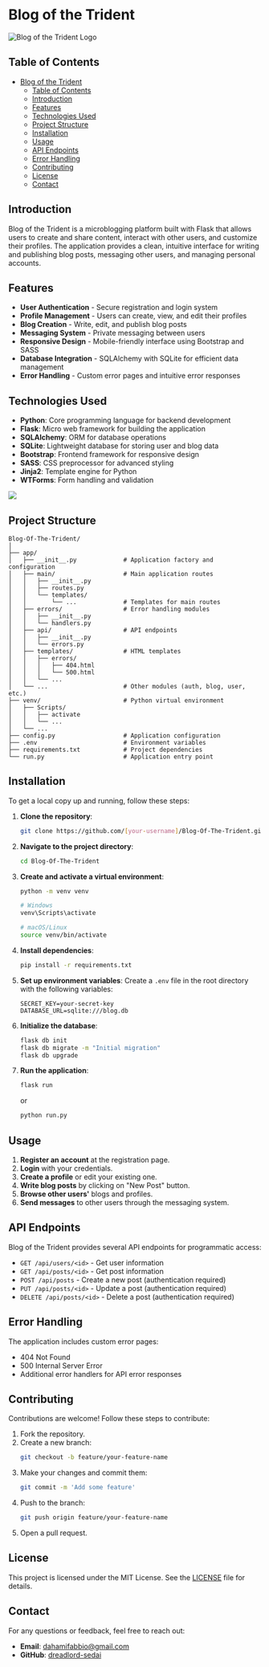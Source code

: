 # Blog of the Trident

![Blog of the Trident Logo](https://skillicons.dev/icons?i=flask,py,bootstrap,sass,sqlite)

## Table of Contents
- [Blog of the Trident](#blog-of-the-trident)
  - [Table of Contents](#table-of-contents)
  - [Introduction](#introduction)
  - [Features](#features)
  - [Technologies Used](#technologies-used)
  - [Project Structure](#project-structure)
  - [Installation](#installation)
  - [Usage](#usage)
  - [API Endpoints](#api-endpoints)
  - [Error Handling](#error-handling)
  - [Contributing](#contributing)
  - [License](#license)
  - [Contact](#contact)

## Introduction
Blog of the Trident is a microblogging platform built with Flask that allows users to create and share content, interact with other users, and customize their profiles. The application provides a clean, intuitive interface for writing and publishing blog posts, messaging other users, and managing personal accounts.

## Features
- **User Authentication** - Secure registration and login system
- **Profile Management** - Users can create, view, and edit their profiles
- **Blog Creation** - Write, edit, and publish blog posts
- **Messaging System** - Private messaging between users
- **Responsive Design** - Mobile-friendly interface using Bootstrap and SASS
- **Database Integration** - SQLAlchemy with SQLite for efficient data management
- **Error Handling** - Custom error pages and intuitive error responses

## Technologies Used
- **Python**: Core programming language for backend development
- **Flask**: Micro web framework for building the application
- **SQLAlchemy**: ORM for database operations
- **SQLite**: Lightweight database for storing user and blog data
- **Bootstrap**: Frontend framework for responsive design
- **SASS**: CSS preprocessor for advanced styling
- **Jinja2**: Template engine for Python
- **WTForms**: Form handling and validation

<p align="left">
  <a href="https://skillicons.dev">
    <img src="https://skillicons.dev/icons?i=py,flask,bootstrap,sass,sqlite" />
  </a>
</p>

## Project Structure
```
Blog-Of-The-Trident/
│
├── app/
│   ├── __init__.py             # Application factory and configuration
│   ├── main/                   # Main application routes
│   │   ├── __init__.py
│   │   ├── routes.py
│   │   └── templates/
│   │       └── ...             # Templates for main routes
│   ├── errors/                 # Error handling modules
│   │   ├── __init__.py
│   │   └── handlers.py
│   ├── api/                    # API endpoints
│   │   ├── __init__.py
│   │   └── errors.py
│   ├── templates/              # HTML templates
│   │   ├── errors/
│   │   │   ├── 404.html
│   │   │   └── 500.html
│   │   └── ...
│   └── ...                     # Other modules (auth, blog, user, etc.)
├── venv/                       # Python virtual environment
│   ├── Scripts/
│   │   ├── activate
│   │   └── ...
│   └── ...
├── config.py                   # Application configuration
├── .env                        # Environment variables
├── requirements.txt            # Project dependencies
└── run.py                      # Application entry point
```

## Installation
To get a local copy up and running, follow these steps:

1. **Clone the repository**:
    ```sh
    git clone https://github.com/[your-username]/Blog-Of-The-Trident.git
    ```

2. **Navigate to the project directory**:
    ```sh
    cd Blog-Of-The-Trident
    ```

3. **Create and activate a virtual environment**:
    ```sh
    python -m venv venv
    
    # Windows
    venv\Scripts\activate
    
    # macOS/Linux
    source venv/bin/activate
    ```

4. **Install dependencies**:
    ```sh
    pip install -r requirements.txt
    ```

5. **Set up environment variables**:
    Create a `.env` file in the root directory with the following variables:
    ```
    SECRET_KEY=your-secret-key
    DATABASE_URL=sqlite:///blog.db
    ```

6. **Initialize the database**:
    ```sh
    flask db init
    flask db migrate -m "Initial migration"
    flask db upgrade
    ```

7. **Run the application**:
    ```sh
    flask run
    ```
    or
    ```sh
    python run.py
    ```

## Usage
1. **Register an account** at the registration page.
2. **Login** with your credentials.
3. **Create a profile** or edit your existing one.
4. **Write blog posts** by clicking on "New Post" button.
5. **Browse other users'** blogs and profiles.
6. **Send messages** to other users through the messaging system.

## API Endpoints
Blog of the Trident provides several API endpoints for programmatic access:

- `GET /api/users/<id>` - Get user information
- `GET /api/posts/<id>` - Get post information
- `POST /api/posts` - Create a new post (authentication required)
- `PUT /api/posts/<id>` - Update a post (authentication required)
- `DELETE /api/posts/<id>` - Delete a post (authentication required)

## Error Handling
The application includes custom error pages:
- 404 Not Found
- 500 Internal Server Error
- Additional error handlers for API error responses

## Contributing
Contributions are welcome! Follow these steps to contribute:

1. Fork the repository.
2. Create a new branch:
    ```sh
    git checkout -b feature/your-feature-name
    ```
3. Make your changes and commit them:
    ```sh
    git commit -m 'Add some feature'
    ```
4. Push to the branch:
    ```sh
    git push origin feature/your-feature-name
    ```
5. Open a pull request.

## License
This project is licensed under the MIT License. See the [LICENSE](LICENSE) file for details.

## Contact
For any questions or feedback, feel free to reach out:

- **Email**: [dahamifabbio@gmail.com](mailto:dahamifabbio@gmail.com)
- **GitHub**: [dreadlord-sedai](https://github.com/dreadlord-sedai)
